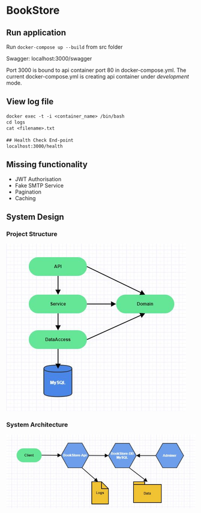 # BookStore

## Run application
Run `docker-compose up --build` from src folder

Swagger: localhost:3000/swagger

Port 3000 is bound to api container port 80 in docker-compose.yml. The current docker-compose.yml is creating api container under *development* mode.

## View log file
```
docker exec -t -i <container_name> /bin/bash
cd logs
cat <filename>.txt

## Health Check End-point
localhost:3000/health
```

## Missing functionality
- JWT Authorisation
- Fake SMTP Service
- Pagination
- Caching

## System Design

### Project Structure
![Project Structure](https://github.com/alpeshv/BookStore/blob/master/charts/project-structure.jpg)

### System Architecture
![System Design](https://github.com/alpeshv/BookStore/blob/master/charts/system-design.jpg)
